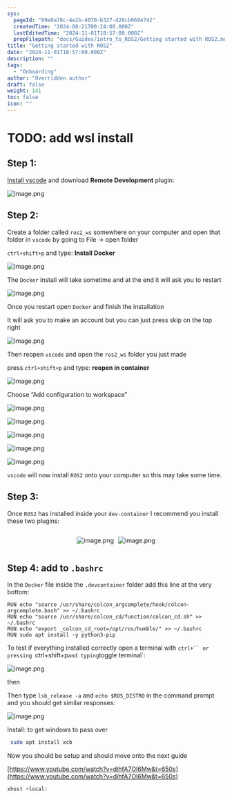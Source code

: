 ```yaml
---
sys:
  pageId: "89e0a78c-4e2b-4070-b327-d28cb0694742"
  createdTime: "2024-08-21T00:24:00.000Z"
  lastEditedTime: "2024-11-01T18:57:00.000Z"
  propFilepath: "docs/Guides/intro_to_ROS2/Getting started with ROS2.md"
title: "Getting started with ROS2"
date: "2024-11-01T18:57:00.000Z"
description: ""
tags:
  - "Onboarding"
author: "Overridden author"
draft: false
weight: 141
toc: false
icon: ""
---
```


# TODO: add wsl install

## Step 1:

[Install vscode](https://code.visualstudio.com/download) and download **Remote Development** plugin:

![image.png](https://prod-files-secure.s3.us-west-2.amazonaws.com/d518164a-d88e-44d1-a4ee-3adb3bd8bce0/efb52993-1881-4a40-b95e-6f020334f022/image.png?X-Amz-Algorithm=AWS4-HMAC-SHA256&X-Amz-Content-Sha256=UNSIGNED-PAYLOAD&X-Amz-Credential=ASIAZI2LB466UEOUUWOP%2F20250430%2Fus-west-2%2Fs3%2Faws4_request&X-Amz-Date=20250430T110737Z&X-Amz-Expires=3600&X-Amz-Security-Token=IQoJb3JpZ2luX2VjEAoaCXVzLXdlc3QtMiJHMEUCIQCa48Od8fNSJKHMXIdC8bUjajWIjdEIIb%2BEeOuPK7VDxgIgOTsJoK0jX%2BQDKrcOZrf0%2BtKoLQV7FiiOzP9Nr51ObfwqiAQIo%2F%2F%2F%2F%2F%2F%2F%2F%2F%2F%2FARAAGgw2Mzc0MjMxODM4MDUiDHhRdvR%2BONkxbx5kpCrcA1pvOJBRFzDfK0icWq%2Fllem13XZ%2BtR1MsQt9zTwdfdioJCGLc4dVVbManabvA4DllG53RHWDtVl8ZAliHu%2Bl%2FGZwOiApHaH3t0oKopyQcrgtviPO6kz61WrR3Na9S3R0z0LeWUxcfG1IvF4BXN8PT7FSOoulPw6tyql6Gx47rnqa8lQQaclKkzVaUxCOx3qVzJTlXkBtOSspZ9xGPfTQwaXkd6z%2B3H%2BsLFolmwEfyMs3AoJnNOurOqqO9TO7mpkS9zkMD5uMLDmYl%2BG1fG9A6mKks66%2Fb%2BtV3vFTCmspGDfGcZcZdMtCmpjj3%2BS4C8xLX%2BZWRCP1IOjsr9XyiNQF0XbC9gI5HJQn0uvyCNXT%2FdanFFT%2BjtnTGFWlBKczmFQWM6x8iYw7wgZ41Jux9RNZu6hC49C4cw0UEkMdHcX846AVq7%2BLLVvuIOgKgZGGYhvXCAxQfslLREINGDcFDfHxBw0VC00MV3S2YqgsO7Pf4Mnb8ZrdK7Q0dqCcqIG1Im4KxV%2F5yW%2FfOB7G2Cl62OX7lPgCGynDucOJEohQHD95amQDoQ67DFnQX4SNn9BXKgVtlOCb8LLZhZ6uuy8IC2TMg9NEQ4yY57EZVpWsbyhZA6Nvct%2FeFl3YeJa141zpMK3qx8AGOqUBUr%2FDBi4%2BbG8LmmQmfD85ji5hIY3J8FSYHpYYpQNLAkOXTDUKgOohFEdOOR9s5ngiLqfez%2Bn5kWGey3JrhalPPAlgFwelRDBoGhyDnBG619z6ha%2BCkbElJ00pPQq07KjwbRp7AKdGmwWv9EIhWlc2MxSySrhfL0DtKH5OAgGdbGq%2Fi2LYAd7W97Ao94YUJHH1sZqIOwnIpJ5%2FDGteqCaK4W9O5T3u&X-Amz-Signature=83561c299406537265fdf20e04c9f0ac753a5c6d0cecae31a8256af4f075c50b&X-Amz-SignedHeaders=host&x-id=GetObject)

## Step 2:

Create a folder called `ros2_ws` somewhere on your computer and open that folder in `vscode` by going to File → open folder 

`ctrl+shift+p` and type: **Install Docker**

![image.png](https://prod-files-secure.s3.us-west-2.amazonaws.com/d518164a-d88e-44d1-a4ee-3adb3bd8bce0/2269dc0e-1cd5-47ff-bceb-c04ad9b2eab0/image.png?X-Amz-Algorithm=AWS4-HMAC-SHA256&X-Amz-Content-Sha256=UNSIGNED-PAYLOAD&X-Amz-Credential=ASIAZI2LB466UEOUUWOP%2F20250430%2Fus-west-2%2Fs3%2Faws4_request&X-Amz-Date=20250430T110737Z&X-Amz-Expires=3600&X-Amz-Security-Token=IQoJb3JpZ2luX2VjEAoaCXVzLXdlc3QtMiJHMEUCIQCa48Od8fNSJKHMXIdC8bUjajWIjdEIIb%2BEeOuPK7VDxgIgOTsJoK0jX%2BQDKrcOZrf0%2BtKoLQV7FiiOzP9Nr51ObfwqiAQIo%2F%2F%2F%2F%2F%2F%2F%2F%2F%2F%2FARAAGgw2Mzc0MjMxODM4MDUiDHhRdvR%2BONkxbx5kpCrcA1pvOJBRFzDfK0icWq%2Fllem13XZ%2BtR1MsQt9zTwdfdioJCGLc4dVVbManabvA4DllG53RHWDtVl8ZAliHu%2Bl%2FGZwOiApHaH3t0oKopyQcrgtviPO6kz61WrR3Na9S3R0z0LeWUxcfG1IvF4BXN8PT7FSOoulPw6tyql6Gx47rnqa8lQQaclKkzVaUxCOx3qVzJTlXkBtOSspZ9xGPfTQwaXkd6z%2B3H%2BsLFolmwEfyMs3AoJnNOurOqqO9TO7mpkS9zkMD5uMLDmYl%2BG1fG9A6mKks66%2Fb%2BtV3vFTCmspGDfGcZcZdMtCmpjj3%2BS4C8xLX%2BZWRCP1IOjsr9XyiNQF0XbC9gI5HJQn0uvyCNXT%2FdanFFT%2BjtnTGFWlBKczmFQWM6x8iYw7wgZ41Jux9RNZu6hC49C4cw0UEkMdHcX846AVq7%2BLLVvuIOgKgZGGYhvXCAxQfslLREINGDcFDfHxBw0VC00MV3S2YqgsO7Pf4Mnb8ZrdK7Q0dqCcqIG1Im4KxV%2F5yW%2FfOB7G2Cl62OX7lPgCGynDucOJEohQHD95amQDoQ67DFnQX4SNn9BXKgVtlOCb8LLZhZ6uuy8IC2TMg9NEQ4yY57EZVpWsbyhZA6Nvct%2FeFl3YeJa141zpMK3qx8AGOqUBUr%2FDBi4%2BbG8LmmQmfD85ji5hIY3J8FSYHpYYpQNLAkOXTDUKgOohFEdOOR9s5ngiLqfez%2Bn5kWGey3JrhalPPAlgFwelRDBoGhyDnBG619z6ha%2BCkbElJ00pPQq07KjwbRp7AKdGmwWv9EIhWlc2MxSySrhfL0DtKH5OAgGdbGq%2Fi2LYAd7W97Ao94YUJHH1sZqIOwnIpJ5%2FDGteqCaK4W9O5T3u&X-Amz-Signature=64ddd87f7aa1649e1931e7f5fd56c509f41e99d625687100c25ab3fd139f15bd&X-Amz-SignedHeaders=host&x-id=GetObject)

The `Docker` install will take sometime and at the end it will ask you to restart

![image.png](https://prod-files-secure.s3.us-west-2.amazonaws.com/d518164a-d88e-44d1-a4ee-3adb3bd8bce0/ed233f78-be33-4b1f-b89c-9c346c0e961e/image.png?X-Amz-Algorithm=AWS4-HMAC-SHA256&X-Amz-Content-Sha256=UNSIGNED-PAYLOAD&X-Amz-Credential=ASIAZI2LB466UEOUUWOP%2F20250430%2Fus-west-2%2Fs3%2Faws4_request&X-Amz-Date=20250430T110737Z&X-Amz-Expires=3600&X-Amz-Security-Token=IQoJb3JpZ2luX2VjEAoaCXVzLXdlc3QtMiJHMEUCIQCa48Od8fNSJKHMXIdC8bUjajWIjdEIIb%2BEeOuPK7VDxgIgOTsJoK0jX%2BQDKrcOZrf0%2BtKoLQV7FiiOzP9Nr51ObfwqiAQIo%2F%2F%2F%2F%2F%2F%2F%2F%2F%2F%2FARAAGgw2Mzc0MjMxODM4MDUiDHhRdvR%2BONkxbx5kpCrcA1pvOJBRFzDfK0icWq%2Fllem13XZ%2BtR1MsQt9zTwdfdioJCGLc4dVVbManabvA4DllG53RHWDtVl8ZAliHu%2Bl%2FGZwOiApHaH3t0oKopyQcrgtviPO6kz61WrR3Na9S3R0z0LeWUxcfG1IvF4BXN8PT7FSOoulPw6tyql6Gx47rnqa8lQQaclKkzVaUxCOx3qVzJTlXkBtOSspZ9xGPfTQwaXkd6z%2B3H%2BsLFolmwEfyMs3AoJnNOurOqqO9TO7mpkS9zkMD5uMLDmYl%2BG1fG9A6mKks66%2Fb%2BtV3vFTCmspGDfGcZcZdMtCmpjj3%2BS4C8xLX%2BZWRCP1IOjsr9XyiNQF0XbC9gI5HJQn0uvyCNXT%2FdanFFT%2BjtnTGFWlBKczmFQWM6x8iYw7wgZ41Jux9RNZu6hC49C4cw0UEkMdHcX846AVq7%2BLLVvuIOgKgZGGYhvXCAxQfslLREINGDcFDfHxBw0VC00MV3S2YqgsO7Pf4Mnb8ZrdK7Q0dqCcqIG1Im4KxV%2F5yW%2FfOB7G2Cl62OX7lPgCGynDucOJEohQHD95amQDoQ67DFnQX4SNn9BXKgVtlOCb8LLZhZ6uuy8IC2TMg9NEQ4yY57EZVpWsbyhZA6Nvct%2FeFl3YeJa141zpMK3qx8AGOqUBUr%2FDBi4%2BbG8LmmQmfD85ji5hIY3J8FSYHpYYpQNLAkOXTDUKgOohFEdOOR9s5ngiLqfez%2Bn5kWGey3JrhalPPAlgFwelRDBoGhyDnBG619z6ha%2BCkbElJ00pPQq07KjwbRp7AKdGmwWv9EIhWlc2MxSySrhfL0DtKH5OAgGdbGq%2Fi2LYAd7W97Ao94YUJHH1sZqIOwnIpJ5%2FDGteqCaK4W9O5T3u&X-Amz-Signature=65add950b25fe6d48468a012169a39af89e7ada731e1fa1c7581845b5211d7a4&X-Amz-SignedHeaders=host&x-id=GetObject)

Once you restart open `Docker` and finish the installation

It will ask you to make an account but you can just press skip on the top right

![image.png](https://prod-files-secure.s3.us-west-2.amazonaws.com/d518164a-d88e-44d1-a4ee-3adb3bd8bce0/21010ad9-1659-4fd9-9f59-9932a09b2a3d/image.png?X-Amz-Algorithm=AWS4-HMAC-SHA256&X-Amz-Content-Sha256=UNSIGNED-PAYLOAD&X-Amz-Credential=ASIAZI2LB466UEOUUWOP%2F20250430%2Fus-west-2%2Fs3%2Faws4_request&X-Amz-Date=20250430T110737Z&X-Amz-Expires=3600&X-Amz-Security-Token=IQoJb3JpZ2luX2VjEAoaCXVzLXdlc3QtMiJHMEUCIQCa48Od8fNSJKHMXIdC8bUjajWIjdEIIb%2BEeOuPK7VDxgIgOTsJoK0jX%2BQDKrcOZrf0%2BtKoLQV7FiiOzP9Nr51ObfwqiAQIo%2F%2F%2F%2F%2F%2F%2F%2F%2F%2F%2FARAAGgw2Mzc0MjMxODM4MDUiDHhRdvR%2BONkxbx5kpCrcA1pvOJBRFzDfK0icWq%2Fllem13XZ%2BtR1MsQt9zTwdfdioJCGLc4dVVbManabvA4DllG53RHWDtVl8ZAliHu%2Bl%2FGZwOiApHaH3t0oKopyQcrgtviPO6kz61WrR3Na9S3R0z0LeWUxcfG1IvF4BXN8PT7FSOoulPw6tyql6Gx47rnqa8lQQaclKkzVaUxCOx3qVzJTlXkBtOSspZ9xGPfTQwaXkd6z%2B3H%2BsLFolmwEfyMs3AoJnNOurOqqO9TO7mpkS9zkMD5uMLDmYl%2BG1fG9A6mKks66%2Fb%2BtV3vFTCmspGDfGcZcZdMtCmpjj3%2BS4C8xLX%2BZWRCP1IOjsr9XyiNQF0XbC9gI5HJQn0uvyCNXT%2FdanFFT%2BjtnTGFWlBKczmFQWM6x8iYw7wgZ41Jux9RNZu6hC49C4cw0UEkMdHcX846AVq7%2BLLVvuIOgKgZGGYhvXCAxQfslLREINGDcFDfHxBw0VC00MV3S2YqgsO7Pf4Mnb8ZrdK7Q0dqCcqIG1Im4KxV%2F5yW%2FfOB7G2Cl62OX7lPgCGynDucOJEohQHD95amQDoQ67DFnQX4SNn9BXKgVtlOCb8LLZhZ6uuy8IC2TMg9NEQ4yY57EZVpWsbyhZA6Nvct%2FeFl3YeJa141zpMK3qx8AGOqUBUr%2FDBi4%2BbG8LmmQmfD85ji5hIY3J8FSYHpYYpQNLAkOXTDUKgOohFEdOOR9s5ngiLqfez%2Bn5kWGey3JrhalPPAlgFwelRDBoGhyDnBG619z6ha%2BCkbElJ00pPQq07KjwbRp7AKdGmwWv9EIhWlc2MxSySrhfL0DtKH5OAgGdbGq%2Fi2LYAd7W97Ao94YUJHH1sZqIOwnIpJ5%2FDGteqCaK4W9O5T3u&X-Amz-Signature=3a3772d6e1037f3f0fedf47fcc32683c2016008a200f6eb680947e5565228134&X-Amz-SignedHeaders=host&x-id=GetObject)

Then reopen `vscode` and open the `ros2_ws` folder you just made

press `ctrl+shift+p` and type: **reopen in container**

![image.png](https://prod-files-secure.s3.us-west-2.amazonaws.com/d518164a-d88e-44d1-a4ee-3adb3bd8bce0/4e93b8c2-41ad-488c-8095-c74205196118/image.png?X-Amz-Algorithm=AWS4-HMAC-SHA256&X-Amz-Content-Sha256=UNSIGNED-PAYLOAD&X-Amz-Credential=ASIAZI2LB466UEOUUWOP%2F20250430%2Fus-west-2%2Fs3%2Faws4_request&X-Amz-Date=20250430T110737Z&X-Amz-Expires=3600&X-Amz-Security-Token=IQoJb3JpZ2luX2VjEAoaCXVzLXdlc3QtMiJHMEUCIQCa48Od8fNSJKHMXIdC8bUjajWIjdEIIb%2BEeOuPK7VDxgIgOTsJoK0jX%2BQDKrcOZrf0%2BtKoLQV7FiiOzP9Nr51ObfwqiAQIo%2F%2F%2F%2F%2F%2F%2F%2F%2F%2F%2FARAAGgw2Mzc0MjMxODM4MDUiDHhRdvR%2BONkxbx5kpCrcA1pvOJBRFzDfK0icWq%2Fllem13XZ%2BtR1MsQt9zTwdfdioJCGLc4dVVbManabvA4DllG53RHWDtVl8ZAliHu%2Bl%2FGZwOiApHaH3t0oKopyQcrgtviPO6kz61WrR3Na9S3R0z0LeWUxcfG1IvF4BXN8PT7FSOoulPw6tyql6Gx47rnqa8lQQaclKkzVaUxCOx3qVzJTlXkBtOSspZ9xGPfTQwaXkd6z%2B3H%2BsLFolmwEfyMs3AoJnNOurOqqO9TO7mpkS9zkMD5uMLDmYl%2BG1fG9A6mKks66%2Fb%2BtV3vFTCmspGDfGcZcZdMtCmpjj3%2BS4C8xLX%2BZWRCP1IOjsr9XyiNQF0XbC9gI5HJQn0uvyCNXT%2FdanFFT%2BjtnTGFWlBKczmFQWM6x8iYw7wgZ41Jux9RNZu6hC49C4cw0UEkMdHcX846AVq7%2BLLVvuIOgKgZGGYhvXCAxQfslLREINGDcFDfHxBw0VC00MV3S2YqgsO7Pf4Mnb8ZrdK7Q0dqCcqIG1Im4KxV%2F5yW%2FfOB7G2Cl62OX7lPgCGynDucOJEohQHD95amQDoQ67DFnQX4SNn9BXKgVtlOCb8LLZhZ6uuy8IC2TMg9NEQ4yY57EZVpWsbyhZA6Nvct%2FeFl3YeJa141zpMK3qx8AGOqUBUr%2FDBi4%2BbG8LmmQmfD85ji5hIY3J8FSYHpYYpQNLAkOXTDUKgOohFEdOOR9s5ngiLqfez%2Bn5kWGey3JrhalPPAlgFwelRDBoGhyDnBG619z6ha%2BCkbElJ00pPQq07KjwbRp7AKdGmwWv9EIhWlc2MxSySrhfL0DtKH5OAgGdbGq%2Fi2LYAd7W97Ao94YUJHH1sZqIOwnIpJ5%2FDGteqCaK4W9O5T3u&X-Amz-Signature=61d136997f852db2302ee072602f33f28ac432f0c2965e1a907f46c7dfd4e0f5&X-Amz-SignedHeaders=host&x-id=GetObject)

Choose “Add configuration to workspace”

![image.png](https://prod-files-secure.s3.us-west-2.amazonaws.com/d518164a-d88e-44d1-a4ee-3adb3bd8bce0/9560b282-5060-4989-ba37-97e7b2c22476/image.png?X-Amz-Algorithm=AWS4-HMAC-SHA256&X-Amz-Content-Sha256=UNSIGNED-PAYLOAD&X-Amz-Credential=ASIAZI2LB466UEOUUWOP%2F20250430%2Fus-west-2%2Fs3%2Faws4_request&X-Amz-Date=20250430T110737Z&X-Amz-Expires=3600&X-Amz-Security-Token=IQoJb3JpZ2luX2VjEAoaCXVzLXdlc3QtMiJHMEUCIQCa48Od8fNSJKHMXIdC8bUjajWIjdEIIb%2BEeOuPK7VDxgIgOTsJoK0jX%2BQDKrcOZrf0%2BtKoLQV7FiiOzP9Nr51ObfwqiAQIo%2F%2F%2F%2F%2F%2F%2F%2F%2F%2F%2FARAAGgw2Mzc0MjMxODM4MDUiDHhRdvR%2BONkxbx5kpCrcA1pvOJBRFzDfK0icWq%2Fllem13XZ%2BtR1MsQt9zTwdfdioJCGLc4dVVbManabvA4DllG53RHWDtVl8ZAliHu%2Bl%2FGZwOiApHaH3t0oKopyQcrgtviPO6kz61WrR3Na9S3R0z0LeWUxcfG1IvF4BXN8PT7FSOoulPw6tyql6Gx47rnqa8lQQaclKkzVaUxCOx3qVzJTlXkBtOSspZ9xGPfTQwaXkd6z%2B3H%2BsLFolmwEfyMs3AoJnNOurOqqO9TO7mpkS9zkMD5uMLDmYl%2BG1fG9A6mKks66%2Fb%2BtV3vFTCmspGDfGcZcZdMtCmpjj3%2BS4C8xLX%2BZWRCP1IOjsr9XyiNQF0XbC9gI5HJQn0uvyCNXT%2FdanFFT%2BjtnTGFWlBKczmFQWM6x8iYw7wgZ41Jux9RNZu6hC49C4cw0UEkMdHcX846AVq7%2BLLVvuIOgKgZGGYhvXCAxQfslLREINGDcFDfHxBw0VC00MV3S2YqgsO7Pf4Mnb8ZrdK7Q0dqCcqIG1Im4KxV%2F5yW%2FfOB7G2Cl62OX7lPgCGynDucOJEohQHD95amQDoQ67DFnQX4SNn9BXKgVtlOCb8LLZhZ6uuy8IC2TMg9NEQ4yY57EZVpWsbyhZA6Nvct%2FeFl3YeJa141zpMK3qx8AGOqUBUr%2FDBi4%2BbG8LmmQmfD85ji5hIY3J8FSYHpYYpQNLAkOXTDUKgOohFEdOOR9s5ngiLqfez%2Bn5kWGey3JrhalPPAlgFwelRDBoGhyDnBG619z6ha%2BCkbElJ00pPQq07KjwbRp7AKdGmwWv9EIhWlc2MxSySrhfL0DtKH5OAgGdbGq%2Fi2LYAd7W97Ao94YUJHH1sZqIOwnIpJ5%2FDGteqCaK4W9O5T3u&X-Amz-Signature=7027f2f590cd724c683244e5e91e8e95c334a7c8da0cdbfe84b8208232bd106b&X-Amz-SignedHeaders=host&x-id=GetObject)

![image.png](https://prod-files-secure.s3.us-west-2.amazonaws.com/d518164a-d88e-44d1-a4ee-3adb3bd8bce0/2ee63f81-886b-48e8-a553-dc6e5eac99e4/image.png?X-Amz-Algorithm=AWS4-HMAC-SHA256&X-Amz-Content-Sha256=UNSIGNED-PAYLOAD&X-Amz-Credential=ASIAZI2LB466UEOUUWOP%2F20250430%2Fus-west-2%2Fs3%2Faws4_request&X-Amz-Date=20250430T110737Z&X-Amz-Expires=3600&X-Amz-Security-Token=IQoJb3JpZ2luX2VjEAoaCXVzLXdlc3QtMiJHMEUCIQCa48Od8fNSJKHMXIdC8bUjajWIjdEIIb%2BEeOuPK7VDxgIgOTsJoK0jX%2BQDKrcOZrf0%2BtKoLQV7FiiOzP9Nr51ObfwqiAQIo%2F%2F%2F%2F%2F%2F%2F%2F%2F%2F%2FARAAGgw2Mzc0MjMxODM4MDUiDHhRdvR%2BONkxbx5kpCrcA1pvOJBRFzDfK0icWq%2Fllem13XZ%2BtR1MsQt9zTwdfdioJCGLc4dVVbManabvA4DllG53RHWDtVl8ZAliHu%2Bl%2FGZwOiApHaH3t0oKopyQcrgtviPO6kz61WrR3Na9S3R0z0LeWUxcfG1IvF4BXN8PT7FSOoulPw6tyql6Gx47rnqa8lQQaclKkzVaUxCOx3qVzJTlXkBtOSspZ9xGPfTQwaXkd6z%2B3H%2BsLFolmwEfyMs3AoJnNOurOqqO9TO7mpkS9zkMD5uMLDmYl%2BG1fG9A6mKks66%2Fb%2BtV3vFTCmspGDfGcZcZdMtCmpjj3%2BS4C8xLX%2BZWRCP1IOjsr9XyiNQF0XbC9gI5HJQn0uvyCNXT%2FdanFFT%2BjtnTGFWlBKczmFQWM6x8iYw7wgZ41Jux9RNZu6hC49C4cw0UEkMdHcX846AVq7%2BLLVvuIOgKgZGGYhvXCAxQfslLREINGDcFDfHxBw0VC00MV3S2YqgsO7Pf4Mnb8ZrdK7Q0dqCcqIG1Im4KxV%2F5yW%2FfOB7G2Cl62OX7lPgCGynDucOJEohQHD95amQDoQ67DFnQX4SNn9BXKgVtlOCb8LLZhZ6uuy8IC2TMg9NEQ4yY57EZVpWsbyhZA6Nvct%2FeFl3YeJa141zpMK3qx8AGOqUBUr%2FDBi4%2BbG8LmmQmfD85ji5hIY3J8FSYHpYYpQNLAkOXTDUKgOohFEdOOR9s5ngiLqfez%2Bn5kWGey3JrhalPPAlgFwelRDBoGhyDnBG619z6ha%2BCkbElJ00pPQq07KjwbRp7AKdGmwWv9EIhWlc2MxSySrhfL0DtKH5OAgGdbGq%2Fi2LYAd7W97Ao94YUJHH1sZqIOwnIpJ5%2FDGteqCaK4W9O5T3u&X-Amz-Signature=88b88172bea9ff99fee6d92f75e082827c7b08d5f05557d8fc9d2f354facf103&X-Amz-SignedHeaders=host&x-id=GetObject)

![image.png](https://prod-files-secure.s3.us-west-2.amazonaws.com/d518164a-d88e-44d1-a4ee-3adb3bd8bce0/ae1580b2-b048-407e-aed9-b584224a7a04/image.png?X-Amz-Algorithm=AWS4-HMAC-SHA256&X-Amz-Content-Sha256=UNSIGNED-PAYLOAD&X-Amz-Credential=ASIAZI2LB466UEOUUWOP%2F20250430%2Fus-west-2%2Fs3%2Faws4_request&X-Amz-Date=20250430T110737Z&X-Amz-Expires=3600&X-Amz-Security-Token=IQoJb3JpZ2luX2VjEAoaCXVzLXdlc3QtMiJHMEUCIQCa48Od8fNSJKHMXIdC8bUjajWIjdEIIb%2BEeOuPK7VDxgIgOTsJoK0jX%2BQDKrcOZrf0%2BtKoLQV7FiiOzP9Nr51ObfwqiAQIo%2F%2F%2F%2F%2F%2F%2F%2F%2F%2F%2FARAAGgw2Mzc0MjMxODM4MDUiDHhRdvR%2BONkxbx5kpCrcA1pvOJBRFzDfK0icWq%2Fllem13XZ%2BtR1MsQt9zTwdfdioJCGLc4dVVbManabvA4DllG53RHWDtVl8ZAliHu%2Bl%2FGZwOiApHaH3t0oKopyQcrgtviPO6kz61WrR3Na9S3R0z0LeWUxcfG1IvF4BXN8PT7FSOoulPw6tyql6Gx47rnqa8lQQaclKkzVaUxCOx3qVzJTlXkBtOSspZ9xGPfTQwaXkd6z%2B3H%2BsLFolmwEfyMs3AoJnNOurOqqO9TO7mpkS9zkMD5uMLDmYl%2BG1fG9A6mKks66%2Fb%2BtV3vFTCmspGDfGcZcZdMtCmpjj3%2BS4C8xLX%2BZWRCP1IOjsr9XyiNQF0XbC9gI5HJQn0uvyCNXT%2FdanFFT%2BjtnTGFWlBKczmFQWM6x8iYw7wgZ41Jux9RNZu6hC49C4cw0UEkMdHcX846AVq7%2BLLVvuIOgKgZGGYhvXCAxQfslLREINGDcFDfHxBw0VC00MV3S2YqgsO7Pf4Mnb8ZrdK7Q0dqCcqIG1Im4KxV%2F5yW%2FfOB7G2Cl62OX7lPgCGynDucOJEohQHD95amQDoQ67DFnQX4SNn9BXKgVtlOCb8LLZhZ6uuy8IC2TMg9NEQ4yY57EZVpWsbyhZA6Nvct%2FeFl3YeJa141zpMK3qx8AGOqUBUr%2FDBi4%2BbG8LmmQmfD85ji5hIY3J8FSYHpYYpQNLAkOXTDUKgOohFEdOOR9s5ngiLqfez%2Bn5kWGey3JrhalPPAlgFwelRDBoGhyDnBG619z6ha%2BCkbElJ00pPQq07KjwbRp7AKdGmwWv9EIhWlc2MxSySrhfL0DtKH5OAgGdbGq%2Fi2LYAd7W97Ao94YUJHH1sZqIOwnIpJ5%2FDGteqCaK4W9O5T3u&X-Amz-Signature=d6297682ea6a0cf75d2b8e48b02ef1d42fa68936938162040325585f5f96f5e7&X-Amz-SignedHeaders=host&x-id=GetObject)

![image.png](https://prod-files-secure.s3.us-west-2.amazonaws.com/d518164a-d88e-44d1-a4ee-3adb3bd8bce0/53255b28-f75e-430f-b9e3-c0ac8577e42b/image.png?X-Amz-Algorithm=AWS4-HMAC-SHA256&X-Amz-Content-Sha256=UNSIGNED-PAYLOAD&X-Amz-Credential=ASIAZI2LB466UEOUUWOP%2F20250430%2Fus-west-2%2Fs3%2Faws4_request&X-Amz-Date=20250430T110737Z&X-Amz-Expires=3600&X-Amz-Security-Token=IQoJb3JpZ2luX2VjEAoaCXVzLXdlc3QtMiJHMEUCIQCa48Od8fNSJKHMXIdC8bUjajWIjdEIIb%2BEeOuPK7VDxgIgOTsJoK0jX%2BQDKrcOZrf0%2BtKoLQV7FiiOzP9Nr51ObfwqiAQIo%2F%2F%2F%2F%2F%2F%2F%2F%2F%2F%2FARAAGgw2Mzc0MjMxODM4MDUiDHhRdvR%2BONkxbx5kpCrcA1pvOJBRFzDfK0icWq%2Fllem13XZ%2BtR1MsQt9zTwdfdioJCGLc4dVVbManabvA4DllG53RHWDtVl8ZAliHu%2Bl%2FGZwOiApHaH3t0oKopyQcrgtviPO6kz61WrR3Na9S3R0z0LeWUxcfG1IvF4BXN8PT7FSOoulPw6tyql6Gx47rnqa8lQQaclKkzVaUxCOx3qVzJTlXkBtOSspZ9xGPfTQwaXkd6z%2B3H%2BsLFolmwEfyMs3AoJnNOurOqqO9TO7mpkS9zkMD5uMLDmYl%2BG1fG9A6mKks66%2Fb%2BtV3vFTCmspGDfGcZcZdMtCmpjj3%2BS4C8xLX%2BZWRCP1IOjsr9XyiNQF0XbC9gI5HJQn0uvyCNXT%2FdanFFT%2BjtnTGFWlBKczmFQWM6x8iYw7wgZ41Jux9RNZu6hC49C4cw0UEkMdHcX846AVq7%2BLLVvuIOgKgZGGYhvXCAxQfslLREINGDcFDfHxBw0VC00MV3S2YqgsO7Pf4Mnb8ZrdK7Q0dqCcqIG1Im4KxV%2F5yW%2FfOB7G2Cl62OX7lPgCGynDucOJEohQHD95amQDoQ67DFnQX4SNn9BXKgVtlOCb8LLZhZ6uuy8IC2TMg9NEQ4yY57EZVpWsbyhZA6Nvct%2FeFl3YeJa141zpMK3qx8AGOqUBUr%2FDBi4%2BbG8LmmQmfD85ji5hIY3J8FSYHpYYpQNLAkOXTDUKgOohFEdOOR9s5ngiLqfez%2Bn5kWGey3JrhalPPAlgFwelRDBoGhyDnBG619z6ha%2BCkbElJ00pPQq07KjwbRp7AKdGmwWv9EIhWlc2MxSySrhfL0DtKH5OAgGdbGq%2Fi2LYAd7W97Ao94YUJHH1sZqIOwnIpJ5%2FDGteqCaK4W9O5T3u&X-Amz-Signature=9fa3abca1eb18f0ce365e86f14caf5c60cc4347acc1f37fb6b0976e75cde3cbe&X-Amz-SignedHeaders=host&x-id=GetObject)

![image.png](https://prod-files-secure.s3.us-west-2.amazonaws.com/d518164a-d88e-44d1-a4ee-3adb3bd8bce0/7c562767-5af9-4ffb-97d1-327bcdf4ee00/image.png?X-Amz-Algorithm=AWS4-HMAC-SHA256&X-Amz-Content-Sha256=UNSIGNED-PAYLOAD&X-Amz-Credential=ASIAZI2LB466UEOUUWOP%2F20250430%2Fus-west-2%2Fs3%2Faws4_request&X-Amz-Date=20250430T110737Z&X-Amz-Expires=3600&X-Amz-Security-Token=IQoJb3JpZ2luX2VjEAoaCXVzLXdlc3QtMiJHMEUCIQCa48Od8fNSJKHMXIdC8bUjajWIjdEIIb%2BEeOuPK7VDxgIgOTsJoK0jX%2BQDKrcOZrf0%2BtKoLQV7FiiOzP9Nr51ObfwqiAQIo%2F%2F%2F%2F%2F%2F%2F%2F%2F%2F%2FARAAGgw2Mzc0MjMxODM4MDUiDHhRdvR%2BONkxbx5kpCrcA1pvOJBRFzDfK0icWq%2Fllem13XZ%2BtR1MsQt9zTwdfdioJCGLc4dVVbManabvA4DllG53RHWDtVl8ZAliHu%2Bl%2FGZwOiApHaH3t0oKopyQcrgtviPO6kz61WrR3Na9S3R0z0LeWUxcfG1IvF4BXN8PT7FSOoulPw6tyql6Gx47rnqa8lQQaclKkzVaUxCOx3qVzJTlXkBtOSspZ9xGPfTQwaXkd6z%2B3H%2BsLFolmwEfyMs3AoJnNOurOqqO9TO7mpkS9zkMD5uMLDmYl%2BG1fG9A6mKks66%2Fb%2BtV3vFTCmspGDfGcZcZdMtCmpjj3%2BS4C8xLX%2BZWRCP1IOjsr9XyiNQF0XbC9gI5HJQn0uvyCNXT%2FdanFFT%2BjtnTGFWlBKczmFQWM6x8iYw7wgZ41Jux9RNZu6hC49C4cw0UEkMdHcX846AVq7%2BLLVvuIOgKgZGGYhvXCAxQfslLREINGDcFDfHxBw0VC00MV3S2YqgsO7Pf4Mnb8ZrdK7Q0dqCcqIG1Im4KxV%2F5yW%2FfOB7G2Cl62OX7lPgCGynDucOJEohQHD95amQDoQ67DFnQX4SNn9BXKgVtlOCb8LLZhZ6uuy8IC2TMg9NEQ4yY57EZVpWsbyhZA6Nvct%2FeFl3YeJa141zpMK3qx8AGOqUBUr%2FDBi4%2BbG8LmmQmfD85ji5hIY3J8FSYHpYYpQNLAkOXTDUKgOohFEdOOR9s5ngiLqfez%2Bn5kWGey3JrhalPPAlgFwelRDBoGhyDnBG619z6ha%2BCkbElJ00pPQq07KjwbRp7AKdGmwWv9EIhWlc2MxSySrhfL0DtKH5OAgGdbGq%2Fi2LYAd7W97Ao94YUJHH1sZqIOwnIpJ5%2FDGteqCaK4W9O5T3u&X-Amz-Signature=020b77219a9ff819c07561bdde338edfb964e8ef3c95a4980a8584652e7e6147&X-Amz-SignedHeaders=host&x-id=GetObject)

`vscode` will now install `ROS2` onto your computer so this may take some time.

## Step 3:

Once `ROS2` has installed inside your `dev-container` I recommend you install these two plugins:

<div style="display: flex;flex-direction: row; column-gap:10px; max-width: 630px;justify-content: center;">
<div>

![image.png](https://prod-files-secure.s3.us-west-2.amazonaws.com/d518164a-d88e-44d1-a4ee-3adb3bd8bce0/3fc3d550-5a54-4ba1-ba6b-faa01cdb7369/image.png?X-Amz-Algorithm=AWS4-HMAC-SHA256&X-Amz-Content-Sha256=UNSIGNED-PAYLOAD&X-Amz-Credential=ASIAZI2LB466QTXCKIBA%2F20250430%2Fus-west-2%2Fs3%2Faws4_request&X-Amz-Date=20250430T110742Z&X-Amz-Expires=3600&X-Amz-Security-Token=IQoJb3JpZ2luX2VjEAoaCXVzLXdlc3QtMiJHMEUCIDWvynZFKBLE1OlI7k9Cc3Ph9yzq4oQuYFqDn3rMUIeTAiEA%2BicpvpCufh6f5uTTjNBUip6YcbQDv6MPqoazgrGSFVIqiAQIo%2F%2F%2F%2F%2F%2F%2F%2F%2F%2F%2FARAAGgw2Mzc0MjMxODM4MDUiDM5oZApDxyqml4cwKSrcA0REen4en49GRn6A%2FiiDqUudE3cRZYLMxgEE5XRyqMtZ7qslnKTRYVQvOH5uyK2efx0t9eJHS6pIPfMeOF%2FJEOHpXFa%2F%2BoFFj2AzKbSFKHLG6TzaU3Voe08JHdvyqBV5PmEJP1MXu6JRh6XvGNMC90YbYE1U%2BYc01e%2B5VJgMA1%2FIYTeSXDXDMDAzvTw7LXPtsjfodMsmETrfqFg%2BpD6UzGzW34keMgZvzXOVw0vAsNJsUjmveB4jmUSlWJwNEVwc%2BP90jyoIiZM5KR0DvYc1OKt3o6LZJpEdJSKL1ClRwLIiUZHsJVgiNKZNSIQ2dPzYpZqj4%2FpFnG4PzZiH1I0P1fFw3JjQu5lZqjPZWj9bMpkKUe%2BB55A3ODyHGjKw%2BOYXGlvPv%2FVRSCXQpJ6UF%2FglLBoaLgGRQgNDClrRSn%2B3%2BTB6wPblldmT9qbnPZyEYrToD1te%2BThZp%2FQ1ojtBV2DOq6LQ9TiMci79DeHpLwOhADF5%2FxbvshvcKPeX6plbebqHNaXpvH8FuKvjRS2W4s4omV9DAeEa7gn802x3uNygdl9J9AbTIEIb09KM0BBWgtNqrKZWhaQY1K25GKvAAjo37gUUbFoTeCPRedFQqX6Vao4Y4U0QsM885TM3MxtKMK%2Fqx8AGOqUBAVA0VYljukupAt7BHuPH3YJSzyrtnRnlWZfiht21J5q%2BTGm4fz5vvCTkke2S9gQFTRguQNSpB%2FnO1lu3Ck67DfMxsBd0GoiZ%2B0TKTrfoqCWOuQTTvrUCljLwo4RXqAcH%2B%2Bp3u65DvJWcq%2FJAoZvf94%2F0WCUS6%2BOB1KXE5RL%2B9lVHDZzS3HJ6HutNGc8yneTYfeGP8wtKi%2B4%2FjBE7JDyPVYMC8WUe&X-Amz-Signature=a3fb99567a372e6e95f188ca5410ec9a4d5e657c51f076672eff0ac182316ad0&X-Amz-SignedHeaders=host&x-id=GetObject)

</div>
<div>

![image.png](https://prod-files-secure.s3.us-west-2.amazonaws.com/d518164a-d88e-44d1-a4ee-3adb3bd8bce0/d994cc66-13c2-4093-a5a3-f84cf4601a82/image.png?X-Amz-Algorithm=AWS4-HMAC-SHA256&X-Amz-Content-Sha256=UNSIGNED-PAYLOAD&X-Amz-Credential=ASIAZI2LB466YBTICYFA%2F20250430%2Fus-west-2%2Fs3%2Faws4_request&X-Amz-Date=20250430T110743Z&X-Amz-Expires=3600&X-Amz-Security-Token=IQoJb3JpZ2luX2VjEAoaCXVzLXdlc3QtMiJHMEUCIQDeEkQWTPnydpMvVRh8TzY6N7dQ37b84wkzujqHwoX8iQIgbeHSne7vSuZ4noEwRUKfOPwbBiYPL7G6wnH%2BUdx4Zm4qiAQIo%2F%2F%2F%2F%2F%2F%2F%2F%2F%2F%2FARAAGgw2Mzc0MjMxODM4MDUiDPQvu5kdzg6qy8qSXyrcA%2FeCnnh01aimyLaF8YJfgFONUDioaXguNSToI2ilAVsJpZUaaXGnoMmJ7zRS9z6KXZ5LDT08PtmTgQE8hgje6Evc%2BBknLW0xPLjJyspGZiCT45sfDWPQees9u3958%2Bdy%2BOCuUyfwRvJOkcebmHDBsZhWDeuZp%2F3rj9svbpteJ7U1lLphVals2yKREiYg7KFkflu0%2B4LLOXoxL16%2Fy%2FxLpam1qoiZ%2FsoMtt%2BIktpXevbOm2LIjg2aU6MY8lBkvz7n6lsPBgDEuEieOjrICRM%2B%2BfQjJqmkqIe7lsNx8U5%2FCFJFrThmp3pjUJII0jErNv9V20st5FCdOZp35mshE6ChOV0uMYH1k1Et%2BtmrmCA5Jy9dFn9A5l2ySDPIcvWTY2ahMRfe6b4VpSFN6WJuLSY88BPgEoHK08rdly7YbDEfbH4zPcjpgwZiE%2FbInip6ISvN9XYBQ5uwmgiZBdsEq1dC9lsoP6pfr26Yd9eORr8aUhSBs6b5Eno8uuolE1YWTnkoaA%2F8gESrswr3D92GeElQXiIUlF9qHhtqANoIXniYuzdpNLF0BffoPS%2FvyUY9gj4i0GJZDUkPBPV%2FqKJREvnH%2FuLgREc7AMkwxljCCs1Q%2B5eISstYX%2BPVvYkFKWXZMK%2Fqx8AGOqUBg06yWyavY9BabrKRPTm0b11WqeIFf4CmtRLZGpu%2BZuwp2oLhBFEsHARti10Tn1Zc%2FjwSgk9AJrELZl%2BHpxyccdxq%2BzdyOvBfjaOWdp4njipXMJtpuuJO54bpHwl3lQ8YSaFDYipa9cOcnbEPXhiLj40OwBw552NbWC%2FQ40iwcKlnMTpPYpy7NjA1eB2%2FcXtQDvq%2FHgg%2FG%2Fv2jI81c7V7BeSRzYc0&X-Amz-Signature=d45a0176aa69e795c3f7ad1a97ca0c630af717827cd5e82d62291871820d93b8&X-Amz-SignedHeaders=host&x-id=GetObject)

</div>
</div>

## Step 4: add to `.bashrc`

In the `Docker` file inside the `.devcontainer` folder add this line at the very bottom: 

```docker
RUN echo "source /usr/share/colcon_argcomplete/hook/colcon-argcomplete.bash" >> ~/.bashrc
RUN echo "source /usr/share/colcon_cd/function/colcon_cd.sh" >> ~/.bashrc
RUN echo "export _colcon_cd_root=/opt/ros/humble/" >> ~/.bashrc
RUN sudo apt install -y python3-pip 
```

To test if everything installed correctly open a terminal with `ctrl+`` or pressing `ctrl+shift+p` and typing `toggle terminal`:

![image.png](https://prod-files-secure.s3.us-west-2.amazonaws.com/d518164a-d88e-44d1-a4ee-3adb3bd8bce0/6a4943d8-b04e-4c02-9a58-775f3384d1a5/image.png?X-Amz-Algorithm=AWS4-HMAC-SHA256&X-Amz-Content-Sha256=UNSIGNED-PAYLOAD&X-Amz-Credential=ASIAZI2LB466UEOUUWOP%2F20250430%2Fus-west-2%2Fs3%2Faws4_request&X-Amz-Date=20250430T110737Z&X-Amz-Expires=3600&X-Amz-Security-Token=IQoJb3JpZ2luX2VjEAoaCXVzLXdlc3QtMiJHMEUCIQCa48Od8fNSJKHMXIdC8bUjajWIjdEIIb%2BEeOuPK7VDxgIgOTsJoK0jX%2BQDKrcOZrf0%2BtKoLQV7FiiOzP9Nr51ObfwqiAQIo%2F%2F%2F%2F%2F%2F%2F%2F%2F%2F%2FARAAGgw2Mzc0MjMxODM4MDUiDHhRdvR%2BONkxbx5kpCrcA1pvOJBRFzDfK0icWq%2Fllem13XZ%2BtR1MsQt9zTwdfdioJCGLc4dVVbManabvA4DllG53RHWDtVl8ZAliHu%2Bl%2FGZwOiApHaH3t0oKopyQcrgtviPO6kz61WrR3Na9S3R0z0LeWUxcfG1IvF4BXN8PT7FSOoulPw6tyql6Gx47rnqa8lQQaclKkzVaUxCOx3qVzJTlXkBtOSspZ9xGPfTQwaXkd6z%2B3H%2BsLFolmwEfyMs3AoJnNOurOqqO9TO7mpkS9zkMD5uMLDmYl%2BG1fG9A6mKks66%2Fb%2BtV3vFTCmspGDfGcZcZdMtCmpjj3%2BS4C8xLX%2BZWRCP1IOjsr9XyiNQF0XbC9gI5HJQn0uvyCNXT%2FdanFFT%2BjtnTGFWlBKczmFQWM6x8iYw7wgZ41Jux9RNZu6hC49C4cw0UEkMdHcX846AVq7%2BLLVvuIOgKgZGGYhvXCAxQfslLREINGDcFDfHxBw0VC00MV3S2YqgsO7Pf4Mnb8ZrdK7Q0dqCcqIG1Im4KxV%2F5yW%2FfOB7G2Cl62OX7lPgCGynDucOJEohQHD95amQDoQ67DFnQX4SNn9BXKgVtlOCb8LLZhZ6uuy8IC2TMg9NEQ4yY57EZVpWsbyhZA6Nvct%2FeFl3YeJa141zpMK3qx8AGOqUBUr%2FDBi4%2BbG8LmmQmfD85ji5hIY3J8FSYHpYYpQNLAkOXTDUKgOohFEdOOR9s5ngiLqfez%2Bn5kWGey3JrhalPPAlgFwelRDBoGhyDnBG619z6ha%2BCkbElJ00pPQq07KjwbRp7AKdGmwWv9EIhWlc2MxSySrhfL0DtKH5OAgGdbGq%2Fi2LYAd7W97Ao94YUJHH1sZqIOwnIpJ5%2FDGteqCaK4W9O5T3u&X-Amz-Signature=f120fd7f74e6308bc4fbd63f4be8159bfda4b3b1be114740e20625eb44fa82f8&X-Amz-SignedHeaders=host&x-id=GetObject)

then 

Then type `lsb_release -a` and `echo $ROS_DISTRO` in the command prompt and you should get similar responses:

![image.png](https://prod-files-secure.s3.us-west-2.amazonaws.com/d518164a-d88e-44d1-a4ee-3adb3bd8bce0/3e635dec-a805-4e85-8b9e-d000e5b71a4e/image.png?X-Amz-Algorithm=AWS4-HMAC-SHA256&X-Amz-Content-Sha256=UNSIGNED-PAYLOAD&X-Amz-Credential=ASIAZI2LB466UEOUUWOP%2F20250430%2Fus-west-2%2Fs3%2Faws4_request&X-Amz-Date=20250430T110737Z&X-Amz-Expires=3600&X-Amz-Security-Token=IQoJb3JpZ2luX2VjEAoaCXVzLXdlc3QtMiJHMEUCIQCa48Od8fNSJKHMXIdC8bUjajWIjdEIIb%2BEeOuPK7VDxgIgOTsJoK0jX%2BQDKrcOZrf0%2BtKoLQV7FiiOzP9Nr51ObfwqiAQIo%2F%2F%2F%2F%2F%2F%2F%2F%2F%2F%2FARAAGgw2Mzc0MjMxODM4MDUiDHhRdvR%2BONkxbx5kpCrcA1pvOJBRFzDfK0icWq%2Fllem13XZ%2BtR1MsQt9zTwdfdioJCGLc4dVVbManabvA4DllG53RHWDtVl8ZAliHu%2Bl%2FGZwOiApHaH3t0oKopyQcrgtviPO6kz61WrR3Na9S3R0z0LeWUxcfG1IvF4BXN8PT7FSOoulPw6tyql6Gx47rnqa8lQQaclKkzVaUxCOx3qVzJTlXkBtOSspZ9xGPfTQwaXkd6z%2B3H%2BsLFolmwEfyMs3AoJnNOurOqqO9TO7mpkS9zkMD5uMLDmYl%2BG1fG9A6mKks66%2Fb%2BtV3vFTCmspGDfGcZcZdMtCmpjj3%2BS4C8xLX%2BZWRCP1IOjsr9XyiNQF0XbC9gI5HJQn0uvyCNXT%2FdanFFT%2BjtnTGFWlBKczmFQWM6x8iYw7wgZ41Jux9RNZu6hC49C4cw0UEkMdHcX846AVq7%2BLLVvuIOgKgZGGYhvXCAxQfslLREINGDcFDfHxBw0VC00MV3S2YqgsO7Pf4Mnb8ZrdK7Q0dqCcqIG1Im4KxV%2F5yW%2FfOB7G2Cl62OX7lPgCGynDucOJEohQHD95amQDoQ67DFnQX4SNn9BXKgVtlOCb8LLZhZ6uuy8IC2TMg9NEQ4yY57EZVpWsbyhZA6Nvct%2FeFl3YeJa141zpMK3qx8AGOqUBUr%2FDBi4%2BbG8LmmQmfD85ji5hIY3J8FSYHpYYpQNLAkOXTDUKgOohFEdOOR9s5ngiLqfez%2Bn5kWGey3JrhalPPAlgFwelRDBoGhyDnBG619z6ha%2BCkbElJ00pPQq07KjwbRp7AKdGmwWv9EIhWlc2MxSySrhfL0DtKH5OAgGdbGq%2Fi2LYAd7W97Ao94YUJHH1sZqIOwnIpJ5%2FDGteqCaK4W9O5T3u&X-Amz-Signature=fea56dcc009fbbdba6e1fc210b34c7fe51e1ff40063c7311569fd04907210c77&X-Amz-SignedHeaders=host&x-id=GetObject)

Install:  to get windows to pass over

```bash
 sudo apt install xcb
```

Now you should be setup and should move onto the next guide 

[https://www.youtube.com/watch?v=dihfA7Ol6Mw&t=650s](https://www.youtube.com/watch?v=dihfA7Ol6Mw&t=650s)

```python
xhost +local:
```
